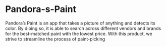 # Pandora-s-Paint

Pandora’s Paint is an app that takes a picture of anything and detects its color. By dioing so, it is able to search across different vendors and brands for the best-matched paint with the lowest price. With this product, we strive to streamline the process of paint-picking
